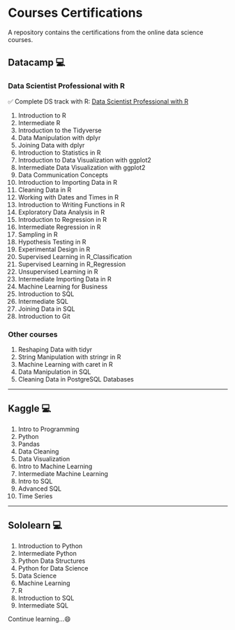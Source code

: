 # Courses Certifications

A repository contains the certifications from the online data science courses. 

## Datacamp 💻

### Data Scientist Professional with R

✅ Complete DS track with R: [Data Scientist Professional with R](datacamp/Data%20Scientist%20Professional%20with%20R.pdf)

1. Introduction to R
2. Intermediate R
3. Introduction to the Tidyverse
4. Data Manipulation with dplyr
5. Joining Data with dplyr
6. Introduction to Statistics in R
7. Introduction to Data Visualization with ggplot2
8. Intermediate Data Visualization with ggplot2
9. Data Communication Concepts
10. Introduction to Importing Data in R
11. Cleaning Data in R
12. Working with Dates and Times in R
13. Introduction to Writing Functions in R
14. Exploratory Data Analysis in R
15. Introduction to Regression in R
16. Intermediate Regression in R
17. Sampling in R
18. Hypothesis Testing in R
19. Experimental Design in R
20. Supervised Learning in R_Classification
21. Supervised Learning in R_Regression
22. Unsupervised Learning in R
23. Intermediate Importing Data in R
24. Machine Learning for Business
25. Introduction to SQL
26. Intermediate SQL
27. Joining Data in SQL
28. Introduction to Git

### Other courses

1. Reshaping Data with tidyr
2. String Manipulation with stringr in R
3. Machine Learning with caret in R
4. Data Manipulation in SQL
5. Cleaning Data in PostgreSQL Databases

------------------------------------------------------------------------

## Kaggle 💻

1. Intro to Programming
2. Python
3. Pandas
4. Data Cleaning
5. Data Visualization
6. Intro to Machine Learning
7. Intermediate Machine Learning
8. Intro to SQL
9. Advanced SQL
10. Time Series

------------------------------------------------------------------------

## Sololearn 💻

1. Introduction to Python
2. Intermediate Python
3. Python Data Structures
4. Python for Data Science
5. Data Science
6. Machine Learning
7. R
8. Introduction to SQL
9. Intermediate SQL


Continue learning...😄

